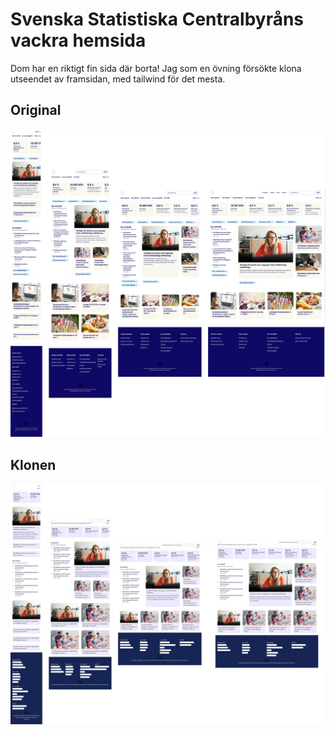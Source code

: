 # Svenska Statistiska Centralbyråns vackra hemsida

Dom har en riktigt fin sida där borta! Jag som en övning försökte klona utseendet av framsidan, med tailwind för det mesta.

## Original
<!-- ![Orinalhemsidan](readme_img/scb_horizontal_collage_transparent.png) -->
![alt text](readme_img/full_scbhorizontal_collage_transparent.png)

## Klonen
<!-- ![Hur sidan ser ut som jag gjort den](readme_img/clone_horizontal_collage_transparent.png) -->
![!\[alt text\](readme_img/horizontal_collage_transparent.png)](readme_img/clone_full_horizontal_collage_transparent.png)